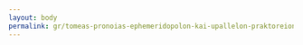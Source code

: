 ```yaml
---
layout: body
permalink: gr/tomeas-pronoias-ephemeridopolon-kai-upallelon-praktoreion-thessalonikes/
---
```


